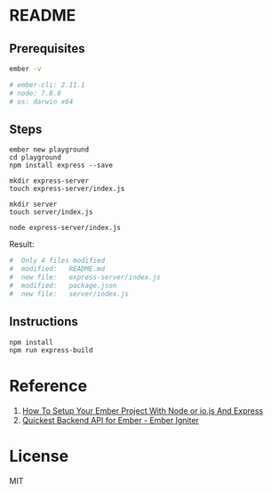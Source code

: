 # README

## Prerequisites

```bash
ember -v

# ember-cli: 2.11.1
# node: 7.8.0
# os: darwin x64
```

## Steps

```
ember new playground
cd playground
npm install express --save

mkdir express-server
touch express-server/index.js

mkdir server
touch server/index.js

node express-server/index.js
```

Result:

```bash
#  Only 4 files modified
#  modified:   README.md
#  new file:   express-server/index.js
#  modified:   package.json
#  new file:   server/index.js

````

## Instructions

```bash
npm install
npm run express-build
```


# Reference
1. [How To Setup Your Ember Project With Node or io.js And Express](http://www.programwitherik.com/setup-your-ember-project-with-node/)
2. [Quickest Backend API for Ember - Ember Igniter](https://emberigniter.com/quickest-backend-api-for-ember/)

# License
MIT
